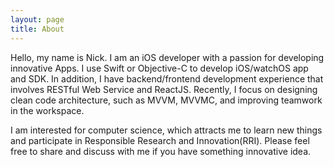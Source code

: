 ```yaml
---
layout: page
title: About
---
```

Hello, my name is Nick. I am an iOS developer with a passion for developing innovative Apps. I use Swift or Objective-C to develop iOS/watchOS app and SDK. In addition, I have backend/frontend development experience that involves RESTful Web Service and ReactJS. Recently, I focus on designing clean code architecture, such as MVVM, MVVMC, and improving teamwork in the workspace.

I am interested for computer science, which attracts me to learn new things and participate in Responsible Research and Innovation(RRI). Please feel free to share and discuss with me if you have something innovative idea.

<!-- {% include signature.html %} -->

